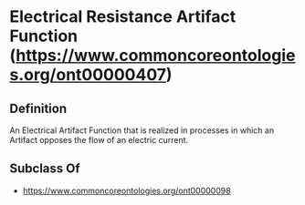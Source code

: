 # Electrical Resistance Artifact Function (https://www.commoncoreontologies.org/ont00000407)

## Definition
An Electrical Artifact Function that is realized in processes in which an Artifact opposes the flow of an electric current.

## Subclass Of
- https://www.commoncoreontologies.org/ont00000098

